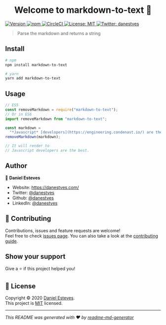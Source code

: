 <h1 align="center">Welcome to markdown-to-text 👋</h1>
<p>
  <a href="https://www.npmjs.com/package/markdown-to-text" target="_blank">
    <img alt="Version" src="https://img.shields.io/npm/v/markdown-to-text.svg">
  </a>
  <a href="https://www.npmjs.com/package/markdown-to-text" target="_blank">
    <img alt="npm" src="https://img.shields.io/npm/dm/markdown-to-text">
  </a>
  <a href="https://circleci.com/gh/danestves/markdown-to-text" target="_blank">
    <img alt="CircleCI" src="https://img.shields.io/circleci/build/github/danestves/markdown-to-text">
  </a>
  <a href="fffff" target="_blank">
    <img alt="License: MIT" src="https://img.shields.io/badge/License-MIT-yellow.svg" />
  </a>
  <a href="https://twitter.com/danestves" target="_blank">
    <img alt="Twitter: danestves" src="https://img.shields.io/twitter/follow/danestves.svg?style=social" />
  </a>
</p>

> Parse the markdown and returns a string

## Install

```sh
# npm
npm install markdown-to-text

# yarn
yarn add markdown-to-text
```

## Usage

```js
// ES5
const removeMarkdown = require("markdown-to-text");
// Or in ES6
import removeMarkdown from "markdown-to-text";

const markdown =
  "*Javascript* [developers](https://engineering.condenast.io/) are the _best_.";
removeMarkdown(markdown);

// It will render to
// Javascript developers are the best.
```

## Author

👤 **Daniel Esteves**

- Website: https://danestves.com/
- Twitter: [@danestves](https://twitter.com/danestves)
- Github: [@danestves](https://github.com/danestves)
- LinkedIn: [@danestves](https://linkedin.com/in/danestves)

## 🤝 Contributing

Contributions, issues and feature requests are welcome!<br />Feel free to check [issues page](https://github.com/danestves/markdown-to-text/issues). You can also take a look at the [contributing guide](https://github.com/danestves/markdown-to-text/blob/main/CONTRIBUTING.md).

## Show your support

Give a ⭐️ if this project helped you!

## 📝 License

Copyright © 2020 [Daniel Esteves](https://github.com/danestves).<br />
This project is [MIT](https://github.com/danestves/markdown-to-text/blob/main/LICENSE) licensed.

---

_This README was generated with ❤️ by [readme-md-generator](https://github.com/kefranabg/readme-md-generator)_

